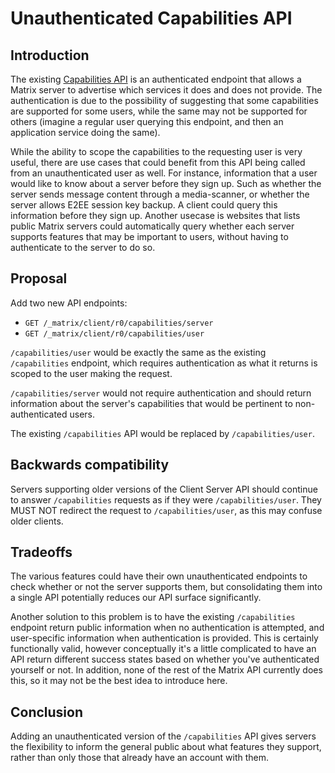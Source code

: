 # Unauthenticated Capabilities API

## Introduction

The existing [Capabilities
API](https://matrix.org/docs/spec/client_server/r0.5.0#get-matrix-client-r0-capabilities)
is an authenticated endpoint that allows a Matrix server to advertise which
services it does and does not provide. The authentication is due to the
possibility of suggesting that some capabilities are supported for some
users, while the same may not be supported for others (imagine a regular user
querying this endpoint, and then an application service doing the same).

While the ability to scope the capabilities to the requesting user is very
useful, there are use cases that could benefit from this API being called
from an unauthenticated user as well. For instance, information that a user
would like to know about a server before they sign up. Such as whether the
server sends message content through a media-scanner, or whether the server
allows E2EE session key backup. A client could query this information before
they sign up. Another usecase is websites that lists public Matrix servers
could automatically query whether each server supports features that may be
important to users, without having to authenticate to the server to do so.


## Proposal

Add two new API endpoints:

* `GET /_matrix/client/r0/capabilities/server`
* `GET /_matrix/client/r0/capabilities/user`

`/capabilities/user` would be exactly the same as the existing
`/capabilities` endpoint, which requires authentication as what it returns is
scoped to the user making the request.

`/capabilities/server` would not require authentication and should return
information about the server's capabilities that would be pertinent to
non-authenticated users.

The existing `/capabilities` API would be replaced by `/capabilities/user`.

## Backwards compatibility

Servers supporting older versions of the Client Server API should continue to
answer `/capabilities` requests as if they were `/capabilities/user`. They
MUST NOT redirect the request to `/capabilities/user`, as this may confuse
older clients.

## Tradeoffs

The various features could have their own unauthenticated endpoints to check
whether or not the server supports them, but consolidating them into a single
API potentially reduces our API surface significantly.

Another solution to this problem is to have the existing `/capabilities`
endpoint return public information when no authentication is attempted, and
user-specific information when authentication is provided. This is certainly
functionally valid, however conceptually it's a little complicated to have an
API return different success states based on whether you've authenticated
yourself or not. In addition, none of the rest of the Matrix API currently
does this, so it may not be the best idea to introduce here.

## Conclusion

Adding an unauthenticated version of the `/capabilities` API gives servers
the flexibility to inform the general public about what features they
support, rather than only those that already have an account with them.
